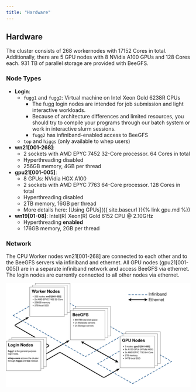 ```yaml
---
title: "Hardware"
---
```


## Hardware
The cluster consists of 268 workernodes with 17152 Cores in total.
Additionally, there are 5 GPU nodes with 8 NVidia A100 GPUs and 128 Cores each.
931 TB of parallel storage are provided with BeeGFS.


### Node Types
- **Login**: 
  - `fugg1` and `fugg2`: Virtual machine on Intel Xeon Gold 6238R CPUs
    - The fugg login nodes are intended for job submission and light interactive workloads.
    - Because of architecture differences and limited resources, you should try to compile your programs through our batch system or work in interactive slurm sessions.
    - `fugg2` has infiniband-enabled access to BeeGFS
  - `top` and `higgs` (only available to whep users)
- **wn21[001-268]**: 
  - 2 sockets with AMD EPYC 7452 32-Core processor. 64 Cores in total
  - Hyperthreading disabled
  - 256GB memory, 4GB per thread
- **gpu21[001-005]**:
  - 8 GPUs: NVidia HGX A100
  - 2 sockets with AMD EPYC 7763 64-Core processor. 128 Cores in total
  - Hyperthreading disabled
  - 2TB memory, 16GB per thread
  - More details here: [Using GPUs]({{ site.baseurl }}{% link gpu.md %})
- **wn19[01-08]**: Intel(R) Xeon(R) Gold 6152 CPU @ 2.10GHz
  - Hyperthreading **enabled**
  - 176GB memory, 2GB per thread


### Network
The CPU Worker nodes wn21[001-268] are connected to each other and to the BeeGFS servers via infiniband and ethernet.
All GPU nodes (gpu21[001-005]) are in a separate infiniband network and access BeeGFS via ethernet.
The login nodes are currently connected to all other nodes via ethernet.

[![Hardware and network layout of PLEIADES](assets/img/pleiades_layout.jpg)](assets/img/pleiades_layout.jpg)
